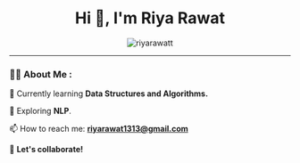 <h1 align="center">Hi 👋, I'm Riya Rawat</h1>
<p align="center"> <img src="https://media.giphy.com/media/hpXdHPfFI5wTABdDx9/giphy.gif" alt="riyarawatt" /></p>

---

### :woman_technologist: About Me :

🌱 Currently learning **Data Structures and Algorithms.**

🔭 Exploring **NLP**.

📫 How to reach me: **riyarawat1313@gmail.com**  

🤝 **Let's collaborate!**
